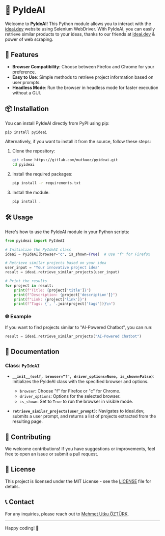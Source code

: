 # 🐍 PyIdeAI

Welcome to **PyIdeAI**! This Python module allows you to interact with the [ideai.dev](https://ideai.dev) website using Selenium WebDriver. With PyIdeAI, you can easily retrieve similar products to your ideas, thanks to our friends at [ideai.dev](https://ideai.dev) & power of web scraping.

## 🚀 Features

- **Browser Compatibility**: Choose between Firefox and Chrome for your preference.
- **Easy to Use**: Simple methods to retrieve project information based on user prompts.
- **Headless Mode**: Run the browser in headless mode for faster execution without a GUI.

## 📦 Installation

You can install PyIdeAI directly from PyPI using pip:

```bash
pip install pyideai
```

Alternatively, if you want to install it from the source, follow these steps:

1. Clone the repository:
   ```bash
   git clone https://gitlab.com/mutkuoz/pyideai.git
   cd pyideai
   ```

2. Install the required packages:
   ```bash
   pip install -r requirements.txt
   ```

3. Install the module:
   ```bash
   pip install .
   ```

## 🛠️ Usage

Here's how to use the PyIdeAI module in your Python scripts:

```python
from pyideai import PyIdeAI

# Initialize the PyIdeAI class
ideai = PyIdeAI(browser="c", is_shown=True)  # Use "f" for Firefox

# Retrieve similar projects based on your idea
user_input = "Your innovative project idea"
result = ideai.retrieve_similar_projects(user_input)

# Print the results
for project in result:
    print(f"Title: {project['title']}")
    print(f"Description: {project['description']}")
    print(f"Link: {project['link']}")
    print(f"Tags: {', '.join(project['tags'])}\n")
```

### 🌐 Example

If you want to find projects similar to "AI-Powered Chatbot", you can run:

```python
result = ideai.retrieve_similar_projects("AI-Powered Chatbot")
```

## 📄 Documentation

### Class: `PyIdeAI`

- **`__init__(self, browser="f", driver_options=None, is_shown=False)`**: Initializes the PyIdeAI class with the specified browser and options.
  - `browser`: Choose "f" for Firefox or "c" for Chrome.
  - `driver_options`: Options for the selected browser.
  - `is_shown`: Set to `True` to run the browser in visible mode.

- **`retrieve_similar_projects(user_prompt)`**: Navigates to ideai.dev, submits a user prompt, and returns a list of projects extracted from the resulting page.

## 🤝 Contributing

We welcome contributions! If you have suggestions or improvements, feel free to open an issue or submit a pull request.

## 📄 License

This project is licensed under the MIT License - see the [LICENSE](LICENSE) file for details.

## 📞 Contact

For any inquiries, please reach out to [Mehmet Utku ÖZTÜRK](mailto:mutkuoz@proton.me).

---

Happy coding! 🎉
